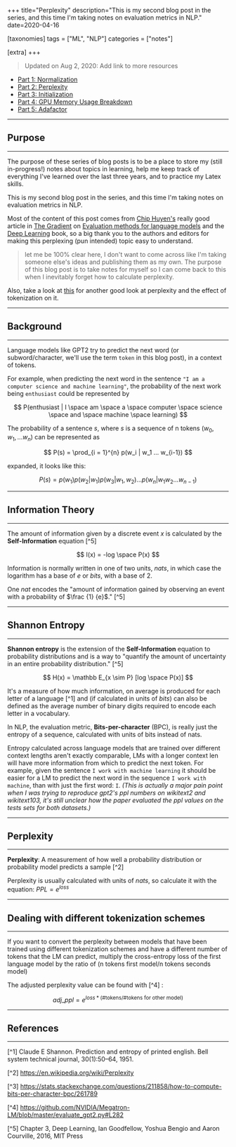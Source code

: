 +++
title="Perplexity"
description="This is my second blog post in the series, and this time I'm taking notes on evaluation metrics in NLP."
date=2020-04-16

[taxonomies]
tags = ["ML", "NLP"]
categories = ["notes"]

[extra]
+++

> Updated on Aug 2, 2020: Add link to more resources

-   [Part 1: Normalization](/blog/normalization)
-   [Part 2: Perplexity](/blog/perplexity)
-   [Part 3: Initialization](/blog/initialization)
-   [Part 4: GPU Memory Usage Breakdown](/blog/memory-usage)
-   [Part 5: Adafactor](/blog/adafactor)

---

## Purpose

---

The purpose of these series of blog posts is to be a place to store my (still in-progress!) notes about topics in learning, help me keep track of everything I've learned over the last three years, and to practice my Latex skills.

This is my second blog post in the series, and this time I'm taking notes on evaluation metrics in NLP.

Most of the content of this post comes from [Chip Huyen's](https://huyenchip.com/) really good article in [The Gradient](https://thegradient.pub/) on [Evaluation methods for language models](https://thegradient.pub/understanding-evaluation-metrics-for-language-models/) and the [Deep Learning](https://www.deeplearningbook.org/) book, so a big thank you to the authors and editors for making this perplexing (pun intended) topic easy to understand.

> let me be 100% clear here, I don't want to come across like I'm taking someone else's ideas and publishing them as my own. The purpose of this blog post is to take notes for myself so I can come back to this when I inevitably forget how to calculate perplexity.

Also, take a look at [this](https://sjmielke.com/comparing-perplexities.htm) for another good look at perplexity and the effect of tokenization on it.

---

## Background

---

Language models like GPT2 try to predict the next word (or subword/character, we'll use the term `token` in this blog post), in a context of tokens.

For example, when predicting the next word in the sentence `"I am a computer science and machine learning"`, the probability of the next work being `enthusiast` could be represented by

$$
P(enthusiast | I \space am \space a \space computer \space science \space and \space machine \space learning)
$$

The probability of a sentence $s$, where $s$ is a sequence of n tokens $(w_{0}, w_{1}, ... w_{n})$ can be represented as

$$
P(s) = \prod_{i = 1}^{n} p(w_i | w_1 ... w_{i-1})
$$

expanded, it looks like this:

$$
P(s) = p(w_{1})p(w_{2} | w_{1})p(w_{3} | w_{1}, w_{2})...p(w_{n} | w_{1} w_{2} ... w_{n - 1})
$$

---

## Information Theory

---

The amount of information given by a discrete event $x$ is calculated by the **Self-Information** equation [^5] <a name="5"></a>

$$
I(x) = -log \space P(x)
$$

Information is normally written in one of two units, $nats$, in which case the logarithm has a base of $e$ or $bits$, with a base of $2$.

One $nat$ encodes the "amount of information gained by observing an event with a probability of $\frac {1} {e}$." [^5] <a name="5"></a>

---

## Shannon Entropy

---

**Shannon entropy** is the extension of the **Self-Information** equation to probability distributions and is a way to "quantify the amount of uncertainty in an entire probability distribution." [^5] <a name="5"></a>

$$
H(x) = \mathbb E_{x \sim P} [log \space P(x)]
$$

It's a measure of how much information, on average is produced for each letter of a language [^1] <a name="1"></a> and (if calculated in units of
$bits$) can also be defined as the average number of binary digits required to encode each letter in a vocabulary.

In NLP, the evaluation metric, **Bits-per-character** (BPC), is really just the entropy of a sequence, calculated with units of bits instead of nats.

Entropy calculated across language models that are trained over different context lengths aren't exactly comparable, LMs with a longer context len will have more information from which to predict the next token. For example, given the sentence `I work with machine learning` it should be easier for a LM to predict the next word in the sequence `I work with machine`, than with just the first word: `I`. _(This is actually a major pain point when I was trying to reproduce gpt2's ppl numbers on wikitext2 and wikitext103, it's still unclear how the paper evaluated the ppl values on the tests sets for both datasets.)_

---

## Perplexity

---

**Perplexity**: A measurement of how well a probability distribution or probability model predicts a sample [^2] <a name="2"></a>

Perplexity is usually calculated with units of $nats$, so calculate it with the equation: $PPL = e^{loss}$

---

## Dealing with different tokenization schemes

---

If you want to convert the perplexity between models that have been trained using different tokenization schemes and have a different number of tokens that the LM can predict, multiply the cross-entropy loss of the first language model by the ratio of $(\text{n tokens first model} / \text{n tokens seconds model})$

The adjusted perplexity value can be found with [^4] <a name="4"></a>:

$$
adj\_ppl = e^{loss * (\text{\#tokens} / \text{\#tokens for other model})}
$$

---

## References

---

[^1] Claude E Shannon. Prediction and entropy of printed english. Bell system technical journal, 30(1):50–64, 1951.

[^2] https://en.wikipedia.org/wiki/Perplexity

[^3] https://stats.stackexchange.com/questions/211858/how-to-compute-bits-per-character-bpc/261789

[^4] https://github.com/NVIDIA/Megatron-LM/blob/master/evaluate_gpt2.py#L282

[^5] Chapter 3, Deep Learning, Ian Goodfellow, Yoshua Bengio and Aaron Courville, 2016, MIT Press